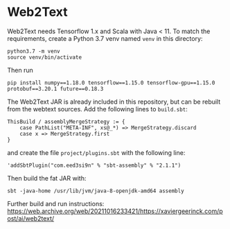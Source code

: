 # Web2Text

Web2Text needs Tensorflow 1.x and Scala with Java < 11. To match the requirements, create a Python 3.7 venv named `venv` in this directory:

    python3.7 -m venv
    source venv/bin/activate

Then run

    pip install numpy==1.18.0 tensorflow==1.15.0 tensorflow-gpu==1.15.0 protobuf==3.20.1 future==0.18.3

The Web2Text JAR is already included in this repository, but can be rebuilt from the webtext sources. Add the following lines to `build.sbt`:

    ThisBuild / assemblyMergeStrategy := {
        case PathList("META-INF", xs@_*) => MergeStrategy.discard
        case x => MergeStrategy.first
    }

and create the file `project/plugins.sbt` with the following line:

    'addSbtPlugin("com.eed3si9n" % "sbt-assembly" % "2.1.1")

Then build the fat JAR with:

    sbt -java-home /usr/lib/jvm/java-8-openjdk-amd64 assembly

Further build and run instructions: https://web.archive.org/web/20211016233421/https://xaviergeerinck.com/post/ai/web2text/
